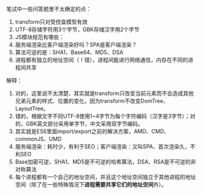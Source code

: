 <!-- xiaomi.md -->

笔试中一些问答题里不太确定的点：

1. transform只对受控盒模型有效
2. UTF-8存储字符用3个字节，GBK存储汉字用2个字节
3. JS模块规范有哪些：
4. 服务端渲染比客户端渲染好吗？SPA是客户端渲染？
5. 算法可逆的是：SHA1、Base64、MD5、DSA
6. 进程都有独立的地址空间（！错），进程间能进行网络通信，内存在不同的进程间共享


解释：

1. 对的，这里说不太清楚，其实就是transform只改变当前元素而不会造成其他兄弟元素的样式、位置的变化，因为transform不改变DomTree、LayoutTree。
2. 错的，根据文字不同UTF-8使用1\~4字节为每个字符编码（汉字是3字节）；对的，GBK英文部分采用单字节，中文采用双字节编码。
3. 其实就是ES6里面import/export之前的解决方案，AMD、CMD、commonJS、UMD
4. 服务端渲染：耗时少，有利于SEO；客户端渲染：又叫SPA、首次渲染久，不利SEO
5. Base加密可逆，SHA1、MD5是不可逆的哈希算法，DSA、RSA是不可逆的非对称算法
6. 每个进程都有一个自己的地址空间，并且这个地址空间独立于其他进程的地址空间（除了在一些特殊情况下**进程需要共享它们的地址空间**外）。

